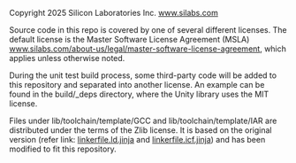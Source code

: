 Copyright 2025 Silicon Laboratories Inc. www.silabs.com

Source code in this repo is covered by one of several different licenses. The default license is the Master Software License Agreement (MSLA) www.silabs.com/about-us/legal/master-software-license-agreement, which applies unless otherwise noted.

During the unit test build process, some third-party code will be added to this repository and separated into another license. An example can be found in the build/_deps directory, where the Unity library uses the MIT license.

Files under lib/toolchain/template/GCC and lib/toolchain/template/IAR are distributed under the terms of the Zlib license. It is based on the original version (refer link: [linkerfile.ld.jinja](https://github.com/SiliconLabs/gecko_sdk/blob/v4.4.2/platform/common/toolchain/gcc/linkerfile.ld.jinja) and [linkerfile.icf.jinja](https://github.com/SiliconLabs/gecko_sdk/blob/v4.4.2/platform/common/toolchain/iar/linkerfile.icf.jinja)) and has been modified to fit this repository.
